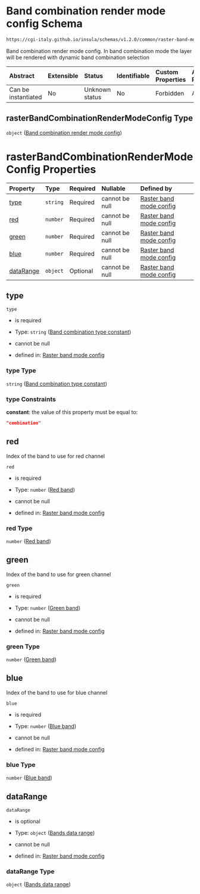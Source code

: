 # Band combination render mode config Schema

```txt
https://cgi-italy.github.io/insula/schemas/v1.2.0/common/raster-band-mode-config.schema.json#/$defs/rasterBandCombinationRenderModeConfig
```

Band combination render mode config. In band combination mode the layer will be rendered with dynamic band combination selection

| Abstract            | Extensible | Status         | Identifiable | Custom Properties | Additional Properties | Access Restrictions | Defined In                                                                                                         |
| :------------------ | :--------- | :------------- | :----------- | :---------------- | :-------------------- | :------------------ | :----------------------------------------------------------------------------------------------------------------- |
| Can be instantiated | No         | Unknown status | No           | Forbidden         | Allowed               | none                | [raster-band-mode-config.schema.json\*](schemas/common/raster-band-mode-config.schema.json) |

## rasterBandCombinationRenderModeConfig Type

`object` ([Band combination render mode config](raster-band-mode-config-defs-band-combination-render-mode-config.md))

# rasterBandCombinationRenderModeConfig Properties

| Property                | Type     | Required | Nullable       | Defined by                                                                                                                                                                                                                                                                                           |
| :---------------------- | :------- | :------- | :------------- | :--------------------------------------------------------------------------------------------------------------------------------------------------------------------------------------------------------------------------------------------------------------------------------------------------- |
| [type](#type)           | `string` | Required | cannot be null | [Raster band mode config](raster-band-mode-config-defs-band-combination-render-mode-config-properties-band-combination-type-constant.md) |
| [red](#red)             | `number` | Required | cannot be null | [Raster band mode config](raster-band-mode-config-defs-band-combination-render-mode-config-properties-red-band.md)                        |
| [green](#green)         | `number` | Required | cannot be null | [Raster band mode config](raster-band-mode-config-defs-band-combination-render-mode-config-properties-green-band.md)                    |
| [blue](#blue)           | `number` | Required | cannot be null | [Raster band mode config](raster-band-mode-config-defs-band-combination-render-mode-config-properties-blue-band.md)                      |
| [dataRange](#datarange) | `object` | Optional | cannot be null | [Raster band mode config](raster-band-mode-config-defs-band-combination-render-mode-config-properties-bands-data-range.md)          |

## type



`type`

* is required

* Type: `string` ([Band combination type constant](raster-band-mode-config-defs-band-combination-render-mode-config-properties-band-combination-type-constant.md))

* cannot be null

* defined in: [Raster band mode config](raster-band-mode-config-defs-band-combination-render-mode-config-properties-band-combination-type-constant.md)

### type Type

`string` ([Band combination type constant](raster-band-mode-config-defs-band-combination-render-mode-config-properties-band-combination-type-constant.md))

### type Constraints

**constant**: the value of this property must be equal to:

```json
"combination"
```

## red

Index of the band to use for red channel

`red`

* is required

* Type: `number` ([Red band](raster-band-mode-config-defs-band-combination-render-mode-config-properties-red-band.md))

* cannot be null

* defined in: [Raster band mode config](raster-band-mode-config-defs-band-combination-render-mode-config-properties-red-band.md)

### red Type

`number` ([Red band](raster-band-mode-config-defs-band-combination-render-mode-config-properties-red-band.md))

## green

Index of the band to use for green channel

`green`

* is required

* Type: `number` ([Green band](raster-band-mode-config-defs-band-combination-render-mode-config-properties-green-band.md))

* cannot be null

* defined in: [Raster band mode config](raster-band-mode-config-defs-band-combination-render-mode-config-properties-green-band.md)

### green Type

`number` ([Green band](raster-band-mode-config-defs-band-combination-render-mode-config-properties-green-band.md))

## blue

Index of the band to use for blue channel

`blue`

* is required

* Type: `number` ([Blue band](raster-band-mode-config-defs-band-combination-render-mode-config-properties-blue-band.md))

* cannot be null

* defined in: [Raster band mode config](raster-band-mode-config-defs-band-combination-render-mode-config-properties-blue-band.md)

### blue Type

`number` ([Blue band](raster-band-mode-config-defs-band-combination-render-mode-config-properties-blue-band.md))

## dataRange



`dataRange`

* is optional

* Type: `object` ([Bands data range](raster-band-mode-config-defs-band-combination-render-mode-config-properties-bands-data-range.md))

* cannot be null

* defined in: [Raster band mode config](raster-band-mode-config-defs-band-combination-render-mode-config-properties-bands-data-range.md)

### dataRange Type

`object` ([Bands data range](raster-band-mode-config-defs-band-combination-render-mode-config-properties-bands-data-range.md))
